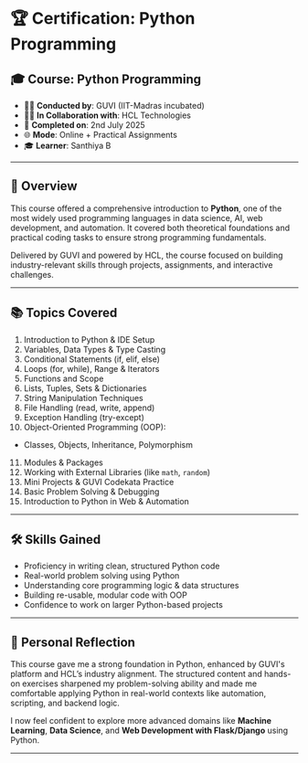# 🏆 Certification: Python Programming

## 🎓 Course: **Python Programming**  
- 👨‍🏫 **Conducted by**: GUVI (IIT-Madras incubated)  
- 🧑‍💼 **In Collaboration with**: HCL Technologies  
- 📅 **Completed on**: 2nd July 2025  
- 🌐 **Mode**: Online + Practical Assignments  
- 🎓 **Learner**: Santhiya B

---

## 📘 Overview

This course offered a comprehensive introduction to **Python**, one of the most widely used programming languages in data science, AI, web development, and automation. It covered both theoretical foundations and practical coding tasks to ensure strong programming fundamentals.

Delivered by GUVI and powered by HCL, the course focused on building industry-relevant skills through projects, assignments, and interactive challenges.

---

## 📚 Topics Covered

1. Introduction to Python & IDE Setup  
2. Variables, Data Types & Type Casting  
3. Conditional Statements (if, elif, else)  
4. Loops (for, while), Range & Iterators  
5. Functions and Scope  
6. Lists, Tuples, Sets & Dictionaries  
7. String Manipulation Techniques  
8. File Handling (read, write, append)  
9. Exception Handling (try-except)  
10. Object-Oriented Programming (OOP):  
   - Classes, Objects, Inheritance, Polymorphism  
11. Modules & Packages  
12. Working with External Libraries (like `math`, `random`)  
13. Mini Projects & GUVI Codekata Practice  
14. Basic Problem Solving & Debugging  
15. Introduction to Python in Web & Automation

---

## 🛠️ Skills Gained

- Proficiency in writing clean, structured Python code  
- Real-world problem solving using Python  
- Understanding core programming logic & data structures  
- Building re-usable, modular code with OOP  
- Confidence to work on larger Python-based projects  

---

## 🧠 Personal Reflection

This course gave me a strong foundation in Python, enhanced by GUVI's platform and HCL’s industry alignment. The structured content and hands-on exercises sharpened my problem-solving ability and made me comfortable applying Python in real-world contexts like automation, scripting, and backend logic.

I now feel confident to explore more advanced domains like **Machine Learning**, **Data Science**, and **Web Development with Flask/Django** using Python.

---

